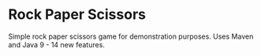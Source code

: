 # Rock Paper Scissors

Simple rock paper scissors game for demonstration purposes. Uses Maven
and Java 9 - 14 new features.
